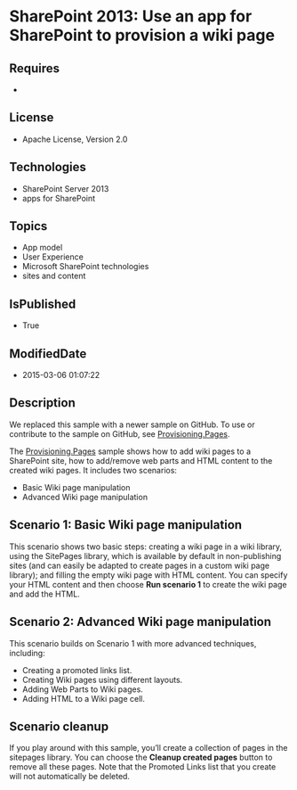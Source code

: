 # SharePoint 2013: Use an app for SharePoint to provision a wiki page
## Requires
* 
## License
* Apache License, Version 2.0
## Technologies
* SharePoint Server 2013
* apps for SharePoint
## Topics
* App model
* User Experience
* Microsoft SharePoint technologies
* sites and content
## IsPublished
* True
## ModifiedDate
* 2015-03-06 01:07:22
## Description

<p>We replaced this sample with a newer sample on GitHub. To use or contribute to the sample on GitHub, see
<a href="https://github.com/OfficeDev/PnP/tree/master/Scenarios/Provisioning.Pages">
Provisioning.Pages</a>.</p>
<p>The <a href="https://github.com/OfficeDev/PnP/tree/master/Scenarios/Provisioning.Pages">
Provisioning.Pages</a> sample shows how to add wiki pages to a SharePoint site, how to add/remove web parts and HTML content to the created wiki pages. It includes two scenarios:</p>
<ul>
<li>Basic Wiki page manipulation </li><li>Advanced Wiki page manipulation </li></ul>
<h2>Scenario 1: Basic Wiki page manipulation</h2>
<p>This scenario shows two basic steps: creating a wiki page in a wiki library, using the SitePages library, which is available by default in non-publishing sites (and can easily be adapted to create pages in a custom wiki page library); and filling the empty
 wiki page with HTML content. You can specify your HTML content and then choose <strong>
Run scenario 1</strong> to create the wiki page and add the HTML.</p>
<h2>Scenario 2: Advanced Wiki page manipulation</h2>
<p>This scenario builds on Scenario 1 with more advanced techniques, including:</p>
<ul>
<li>Creating a promoted links list. </li><li>Creating Wiki pages using different layouts. </li><li>Adding Web Parts to Wiki pages. </li><li>Adding HTML to a Wiki page cell. </li></ul>
<h2>Scenario cleanup</h2>
<p>If you play around with this sample, you&rsquo;ll create a collection of pages in the sitepages library. You can choose the
<strong>Cleanup created pages</strong> button to remove all these pages. Note that the Promoted Links list that you create will not automatically be deleted.</p>
